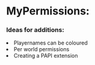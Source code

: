 <h1>MyPermissions:</h1>
<article>
<h3>Ideas for additions:</h3>
<li>Playernames can be coloured</li>
<li>Per world permissions</li>
<li>Creating a PAPI extension</li>
</article>
